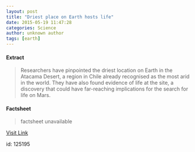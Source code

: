 ```yaml
---
layout: post
title: "Driest place on Earth hosts life"
date: 2015-05-19 11:47:28
categories: Science
author: unknown author
tags: [earth]
---
```



#### Extract
>Researchers have pinpointed the driest location on Earth in the Atacama Desert, a region in Chile already recognised as the most arid in the world. They have also found evidence of life at the site, a discovery that could have far-reaching implications for the search for life on Mars.

#### Factsheet
>factsheet unavailable

[Visit Link](http://phys.org/news351240437.html)

id:  125195
